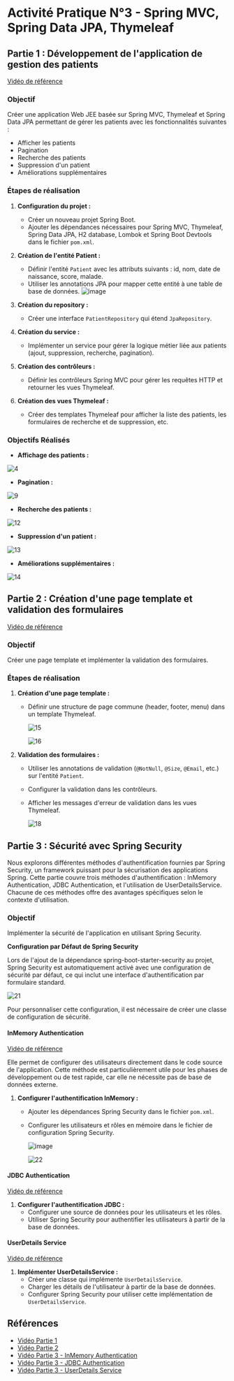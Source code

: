 # Activité Pratique N°3 - Spring MVC, Spring Data JPA, Thymeleaf

## Partie 1 : Développement de l'application de gestion des patients
[Vidéo de référence](https://www.youtube.com/watch?v=jDm-q-jEbiA)

### Objectif
Créer une application Web JEE basée sur Spring MVC, Thymeleaf et Spring Data JPA permettant de gérer les patients avec les fonctionnalités suivantes :
- Afficher les patients
- Pagination
- Recherche des patients
- Suppression d'un patient
- Améliorations supplémentaires

### Étapes de réalisation
1. **Configuration du projet :**
   - Créer un nouveau projet Spring Boot.
   - Ajouter les dépendances nécessaires pour Spring MVC, Thymeleaf, Spring Data JPA, H2 database, Lombok et Spring Boot Devtools dans le fichier `pom.xml`.


2. **Création de l'entité Patient :**
   - Définir l'entité `Patient` avec les attributs suivants : id, nom, date de naissance, score, malade.
   - Utiliser les annotations JPA pour mapper cette entité à une table de base de données.
     ![image](https://github.com/ducloser90/SD_Activite3/assets/167253342/54d4c5f3-5234-4258-ac9c-e52ae9b4e10d)


3. **Création du repository :**
   - Créer une interface `PatientRepository` qui étend `JpaRepository`.

4. **Création du service :**
   - Implémenter un service pour gérer la logique métier liée aux patients (ajout, suppression, recherche, pagination).

5. **Création des contrôleurs :**
   - Définir les contrôleurs Spring MVC pour gérer les requêtes HTTP et retourner les vues Thymeleaf.

6. **Création des vues Thymeleaf :**
   - Créer des templates Thymeleaf pour afficher la liste des patients, les formulaires de recherche et de suppression, etc.
  
### Objectifs Réalisés

- **Affichage des patients :**

![4](https://github.com/ducloser90/SD_Activite3/assets/167253342/acafcd50-9a65-4983-b5fd-a549eb003430)

- **Pagination :**

![9](https://github.com/ducloser90/SD_Activite3/assets/167253342/4e182b3d-54cd-4e6c-aac2-0599819a6f17)


- **Recherche des patients :**

![12](https://github.com/ducloser90/SD_Activite3/assets/167253342/c70bd73b-0316-475f-8f3f-c1ca7f4567e7)

- **Suppression d'un patient :**

![13](https://github.com/ducloser90/SD_Activite3/assets/167253342/ee3d2f72-012b-4b80-9685-e75a70f19384)


- **Améliorations supplémentaires :**

![14](https://github.com/ducloser90/SD_Activite3/assets/167253342/bcdbe1bd-e1ae-40af-9e91-3383a0196cde)



## Partie 2 : Création d'une page template et validation des formulaires
[Vidéo de référence](https://www.youtube.com/watch?v=eoBE745lDE0)

### Objectif
Créer une page template et implémenter la validation des formulaires.

### Étapes de réalisation
1. **Création d'une page template :**
   - Définir une structure de page commune (header, footer, menu) dans un template Thymeleaf.

     ![15](https://github.com/ducloser90/SD_Activite3/assets/167253342/9500b090-05a4-45c8-bfb3-38a6f6b95d0f)

     ![16](https://github.com/ducloser90/SD_Activite3/assets/167253342/a9c2e37c-bae7-4670-9163-25869b2ebb4d)


2. **Validation des formulaires :**
   - Utiliser les annotations de validation (`@NotNull`, `@Size`, `@Email`, etc.) sur l'entité `Patient`.
   - Configurer la validation dans les contrôleurs.
   - Afficher les messages d'erreur de validation dans les vues Thymeleaf.

     ![18](https://github.com/ducloser90/SD_Activite3/assets/167253342/b76bc491-76f6-427f-8e2f-69732c08343c)


## Partie 3 : Sécurité avec Spring Security

Nous explorons différentes méthodes d'authentification fournies par Spring Security, un framework puissant pour la sécurisation des applications Spring. Cette partie couvre trois méthodes d'authentification : InMemory Authentication, JDBC Authentication, et l'utilisation de UserDetailsService. Chacune de ces méthodes offre des avantages spécifiques selon le contexte d'utilisation.

### Objectif
Implémenter la sécurité de l'application en utilisant Spring Security.

**Configuration par Défaut de Spring Security**

Lors de l'ajout de la dépendance spring-boot-starter-security au projet, Spring Security est automatiquement activé avec une configuration de sécurité par défaut, ce qui inclut une interface d'authentification par formulaire standard.

![21](https://github.com/ducloser90/SD_Activite3/assets/167253342/243bb239-e386-4eb0-9cab-e37ae84a88bb)

Pour personnaliser cette configuration, il est nécessaire de créer une classe de configuration de sécurité.

#### InMemory Authentication
[Vidéo de référence](https://www.youtube.com/watch?v=7VqpC8UD1zM)

Elle permet de configurer des utilisateurs directement dans le code source de l'application. Cette méthode est particulièrement utile pour les phases de développement ou de test rapide, car elle ne nécessite pas de base de données externe.

1. **Configurer l'authentification InMemory :**
   - Ajouter les dépendances Spring Security dans le fichier `pom.xml`.
   - Configurer les utilisateurs et rôles en mémoire dans le fichier de configuration Spring Security.

     ![image](https://github.com/ducloser90/SD_Activite3/assets/167253342/3d3e83b2-3729-454d-99a7-bb61aabfb740)

     ![22](https://github.com/ducloser90/SD_Activite3/assets/167253342/d0503d61-c5d9-4943-8ee0-b3c15af0e7f8)



#### JDBC Authentication
[Vidéo de référence](https://www.youtube.com/watch?v=Haz3wLiQ5-0)

1. **Configurer l'authentification JDBC :**
   - Configurer une source de données pour les utilisateurs et les rôles.
   - Utiliser Spring Security pour authentifier les utilisateurs à partir de la base de données.

#### UserDetails Service
[Vidéo de référence](https://www.youtube.com/watch?v=RTiS9ygyYs4)

1. **Implémenter UserDetailsService :**
   - Créer une classe qui implémente `UserDetailsService`.
   - Charger les détails de l'utilisateur à partir de la base de données.
   - Configurer Spring Security pour utiliser cette implémentation de `UserDetailsService`.

## Références
- [Vidéo Partie 1](https://www.youtube.com/watch?v=jDm-q-jEbiA)
- [Vidéo Partie 2](https://www.youtube.com/watch?v=eoBE745lDE0)
- [Vidéo Partie 3 - InMemory Authentication](https://www.youtube.com/watch?v=7VqpC8UD1zM)
- [Vidéo Partie 3 - JDBC Authentication](https://www.youtube.com/watch?v=Haz3wLiQ5-0)
- [Vidéo Partie 3 - UserDetails Service](https://www.youtube.com/watch?v=RTiS9ygyYs4)
